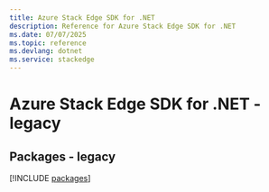 ```yaml
---
title: Azure Stack Edge SDK for .NET
description: Reference for Azure Stack Edge SDK for .NET
ms.date: 07/07/2025
ms.topic: reference
ms.devlang: dotnet
ms.service: stackedge
---
```

# Azure Stack Edge SDK for .NET - legacy
## Packages - legacy
[!INCLUDE [packages](stack-edge-index.md)]